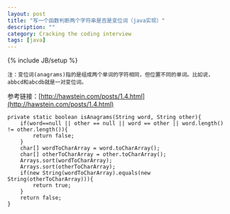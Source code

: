 ```yaml
---
layout: post
title: "写一个函数判断两个字符串是否是变位词（java实现）"
description: ""
category: Cracking the coding interview
tags: [java]
---
```

{% include JB/setup %}

`注：变位词(anagrams)指的是组成两个单词的字符相同，但位置不同的单词。比如说， abbcd和abcdb就是一对变位词。`

参考链接：[http://hawstein.com/posts/1.4.html](http://hawstein.com/posts/1.4.html)

    private static boolean isAnagrams(String word, String other){
        if(word==null || other == null || word == other || word.length() != other.length()){
            return false;
        }
        char[] wordToCharArray = word.toCharArray();
        char[] otherToCharArray = other.toCharArray();
        Arrays.sort(wordToCharArray);
        Arrays.sort(otherToCharArray);
        if(new String(wordToCharArray).equals(new String(otherToCharArray))){
            return true;
        }
        return false;
    }